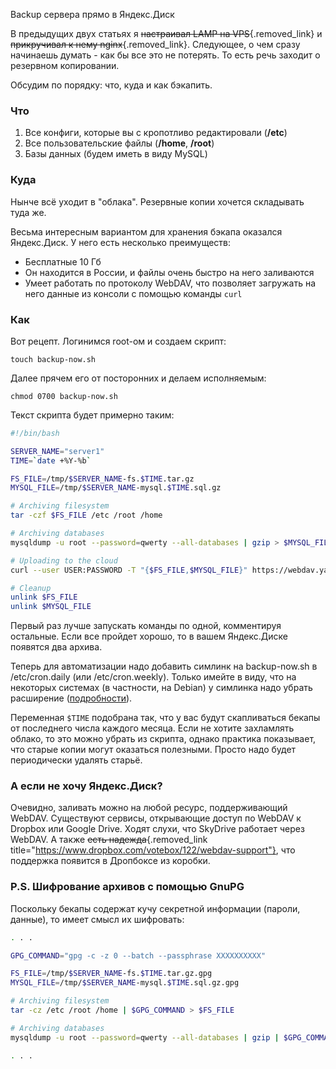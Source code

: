 Backup сервера прямо в Яндекс.Диск

В предыдущих двух статьях я ~~настраивал LAMP на VPS~~{.removed_link} и ~~прикручивал к нему nginx~~{.removed_link}. Следующее, о чем сразу начинаешь думать - как бы все это не потерять. То есть речь заходит о резервном копировании.

Обсудим по порядку: что, куда и как бэкапить.

<!--more-->

### Что

1. Все конфиги, которые вы с кропотливо редактировали (**/etc**)
2. Все пользовательские файлы (**/home**, **/root**)
3. Базы данных (будем иметь в виду MySQL)

### Куда

Нынче всё уходит в "облака". Резервные копии хочется складывать туда же.

Весьма интересным вариантом для хранения бэкапа оказался Яндекс.Диск. У него есть несколько преимуществ:

- Бесплатные 10 Гб
- Он находится в России, и файлы очень быстро на него заливаются
- Умеет работать по протоколу WebDAV, что позволяет загружать на него данные из консоли с помощью команды `curl`

### Как

Вот рецепт. Логинимся root-ом и создаем скрипт:

```
touch backup-now.sh
```

Далее прячем его от посторонних и делаем исполняемым:

```
chmod 0700 backup-now.sh
```

Текст скрипта будет примерно таким:

```bash
#!/bin/bash

SERVER_NAME="server1"
TIME=`date +%Y-%b`

FS_FILE=/tmp/$SERVER_NAME-fs.$TIME.tar.gz
MYSQL_FILE=/tmp/$SERVER_NAME-mysql.$TIME.sql.gz

# Archiving filesystem
tar -czf $FS_FILE /etc /root /home

# Archiving databases
mysqldump -u root --password=qwerty --all-databases | gzip > $MYSQL_FILE

# Uploading to the cloud
curl --user USER:PASSWORD -T "{$FS_FILE,$MYSQL_FILE}" https://webdav.yandex.ru/

# Cleanup
unlink $FS_FILE
unlink $MYSQL_FILE
```

Первый раз лучше запускать команды по одной, комментируя остальные. Если все пройдет хорошо, то в вашем Яндекс.Диске появятся два архива.

Теперь для автоматизации надо добавить симлинк на backup-now.sh в /etc/cron.daily (или /etc/cron.weekly). Только имейте в виду, что на некоторых системах (в частности, на Debian) у симлинка надо убрать расширение ([подробности](https://serverfault.com/a/499634)).

Переменная `$TIME` подобрана так, что у вас будут скапливаться бекапы от последнего числа каждого месяца. Если не хотите захламлять облако, то это можно убрать из скрипта, однако практика показывает, что старые копии могут оказаться полезными. Просто надо будет периодически удалять старьё.

### А если не хочу Яндекс.Диск?

Очевидно, заливать можно на любой ресурс, поддерживающий WebDAV. Существуют сервисы, открывающие доступ по WebDAV к Dropbox или Google Drive. Ходят слухи, что SkyDrive работает через WebDAV. А также ~~есть надежда~~{.removed_link title="https://www.dropbox.com/votebox/122/webdav-support"}, что поддержка появится в Дропбоксе из коробки.

### P.S. Шифрование архивов с помощью GnuPG

Поскольку бекапы содержат кучу секретной информации (пароли, данные), то имеет смысл их шифровать:

```bash
. . .

GPG_COMMAND="gpg -c -z 0 --batch --passphrase XXXXXXXXXX"

FS_FILE=/tmp/$SERVER_NAME-fs.$TIME.tar.gz.gpg
MYSQL_FILE=/tmp/$SERVER_NAME-mysql.$TIME.sql.gz.gpg

# Archiving filesystem
tar -cz /etc /root /home | $GPG_COMMAND > $FS_FILE

# Archiving databases
mysqldump -u root --password=qwerty --all-databases | gzip | $GPG_COMMAND > $MYSQL_FILE

. . .
```
